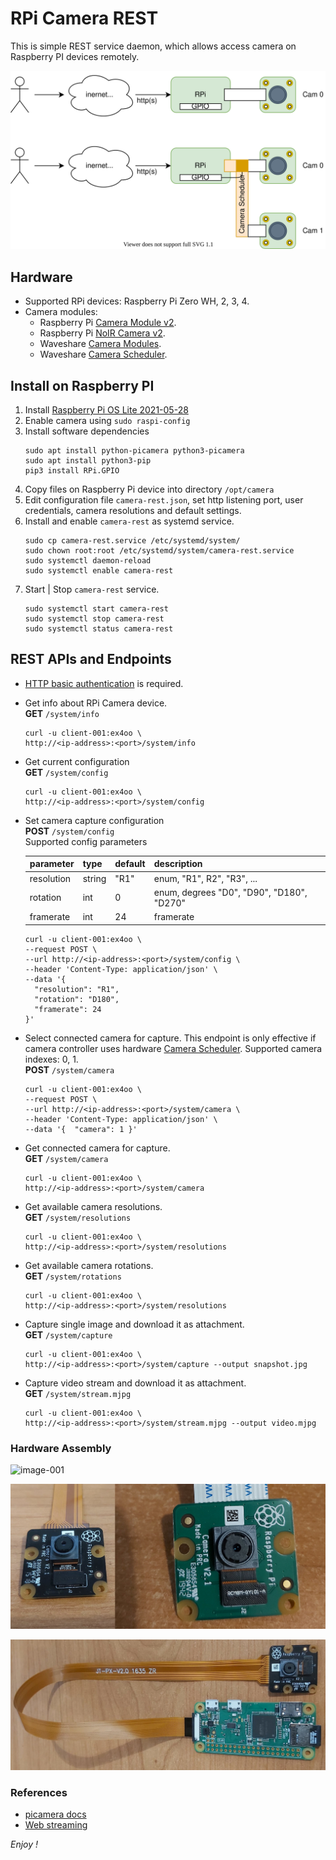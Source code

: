 # RPi Camera REST
This is simple REST service daemon, which allows access camera on Raspberry PI devices remotely.

![hw-arch](docs/rpi-camera-diagram.svg)

## Hardware
* Supported RPi devices: Raspberry Pi Zero WH, 2, 3, 4.
* Camera modules:
  * Raspberry Pi [Camera Module v2](https://www.raspberrypi.org/products/camera-module-v2/).
  * Raspberry Pi [NoIR Camera v2](https://www.raspberrypi.org/products/pi-noir-camera-v2/).
  * Waveshare [Camera Modules](https://www.waveshare.com/product/raspberry-pi/cameras.htm).
  * Waveshare [Camera Scheduler](https://www.waveshare.com/wiki/Camera_Scheduler).

## Install on Raspberry PI
1. Install [Raspberry Pi OS Lite 2021-05-28](https://downloads.raspberrypi.org/raspios_lite_armhf/images/raspios_lite_armhf-2021-05-28/)
2. Enable camera using ``sudo raspi-config``
3. Install software dependencies
   ```
   sudo apt install python-picamera python3-picamera
   sudo apt install python3-pip
   pip3 install RPi.GPIO
   ```
4. Copy files on Raspberry Pi device into directory ``/opt/camera`` 
5. Edit configuration file ``camera-rest.json``, 
   set http listening port, user credentials, camera resolutions and default settings. 
6. Install and enable ``camera-rest`` as systemd service.
   ```
   sudo cp camera-rest.service /etc/systemd/system/
   sudo chown root:root /etc/systemd/system/camera-rest.service
   sudo systemctl daemon-reload
   sudo systemctl enable camera-rest
   ```
7. Start | Stop ``camera-rest`` service.
   ```
   sudo systemctl start camera-rest
   sudo systemctl stop camera-rest
   sudo systemctl status camera-rest
   ```

## REST APIs and Endpoints
* [HTTP basic authentication](https://en.wikipedia.org/wiki/Basic_access_authentication) is required.
* Get info about RPi Camera device.  
  __GET__ ``/system/info``  
  ```
  curl -u client-001:ex4oo \
  http://<ip-address>:<port>/system/info
  ```
* Get current configuration  
  __GET__ ``/system/config``  
  ```
  curl -u client-001:ex4oo \ 
  http://<ip-address>:<port>/system/config
  ```
* Set camera capture configuration   
  __POST__ ``/system/config``  
  Supported config parameters  

  |  parameter    | type   | default | description                                   |
  |---------------|--------|---------|-------------------------------------------|
  | resolution    | string | "R1"    | enum, "R1", R2", "R3", ...                |
  | rotation      | int    | 0       | enum, degrees "D0", "D90", "D180", "D270" |
  | framerate     | int    | 24      | framerate                                 |

  ```
  curl -u client-001:ex4oo \
  --request POST \
  --url http://<ip-address>:<port>/system/config \
  --header 'Content-Type: application/json' \
  --data '{
    "resolution": "R1",
    "rotation": "D180",
    "framerate": 24
  }' 
  ```

* Select connected camera for capture. This endpoint is only effective if camera controller uses hardware 
  [Camera Scheduler](https://www.waveshare.com/wiki/Camera_Scheduler). Supported camera indexes: 0, 1.  
  __POST__ ``/system/camera``
  ```
  curl -u client-001:ex4oo \
  --request POST \
  --url http://<ip-address>:<port>/system/camera \
  --header 'Content-Type: application/json' \
  --data '{  "camera": 1 }'
  ```
* Get connected camera for capture.   
  __GET__ ``/system/camera``
  ```
  curl -u client-001:ex4oo \
  http://<ip-address>:<port>/system/camera 
  ```
* Get available camera resolutions.   
  __GET__ ``/system/resolutions``
  ```
  curl -u client-001:ex4oo \
  http://<ip-address>:<port>/system/resolutions 
  ```
* Get available camera rotations.   
  __GET__ ``/system/rotations``
  ```
  curl -u client-001:ex4oo \
  http://<ip-address>:<port>/system/resolutions 
  ```
* Capture single image and download it as attachment.   
  __GET__ ``/system/capture``  
  ```
  curl -u client-001:ex4oo \
  http://<ip-address>:<port>/system/capture --output snapshot.jpg
  ```  
* Capture video stream and download it as attachment.   
  __GET__ ``/system/stream.mjpg``
  ```
  curl -u client-001:ex4oo \
  http://<ip-address>:<port>/system/stream.mjpg --output video.mjpg
  ```    

### Hardware Assembly
![image-001](docs/image-001.jpg)

![image-002](docs/image-002.jpg)

![image-003](docs/image-003.jpg)
   
### References
* [picamera docs](https://picamera.readthedocs.io/en/latest/index.html)
* [Web streaming](http://picamera.readthedocs.io/en/latest/recipes2.html#web-streaming)

*Enjoy !*
